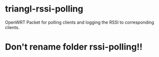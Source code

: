 # triangl-rssi-polling
OpenWRT Packet for polling clients and logging the RSSI to corresponding clients.

# Don't rename folder rssi-polling!!
